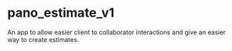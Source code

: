 # pano_estimate_v1

An app to allow easier client to collaborator interactions and give an easier way to create estimates.
